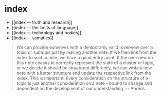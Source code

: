 # index

- [[index -- truth and research]]
- [[index -- the limits of language]]
- [[index -- technology and bodies]]
- [[index -- somatics]]

>We can provide ourselves with a (temporarily valid) overview over a topic or subtopic just by making another note. If we then link from the index to such a note, we have a good entry point. If the overview on this note ceases to correctly represent the state of a cluster or topic, or we decide it should be structured differently, we can write a new note with a better structure and update the respective link from the index. This is important: Every consideration on the structure of a topic is just another consideration on a note – bound to change and dependent on the development of our understanding. -- Ahrens

